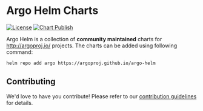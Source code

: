 # Argo Helm Charts

[![License](https://img.shields.io/badge/License-Apache%202.0-blue.svg)](https://opensource.org/licenses/Apache-2.0)
[![Chart Publish](https://github.com/argoproj/argo-helm/actions/workflows/publish.yml/badge.svg?branch=main)](https://github.com/argoproj/argo-helm/actions/workflows/publish.yml)

Argo Helm is a collection of **community maintained** charts for http://argoproj.io/ projects. The charts can be added using following command:

```
helm repo add argo https://argoproj.github.io/argo-helm
```

## Contributing

We'd love to have you contribute! Please refer to our [contribution guidelines](CONTRIBUTING.md) for details.